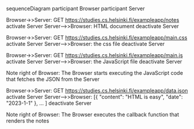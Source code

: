 sequenceDiagram
participant Browser
participant Server

Browser->>Server: GET https://studies.cs.helsinki.fi/exampleapp/notes
activate Server
Server-->>Browser: HTML document
deactivate Server

Browser->>Server: GET https://studies.cs.helsinki.fi/exampleapp/main.css
activate Server
Server-->>Browser: the css file
deactivate Server

Browser->>Server: GET https://studies.cs.helsinki.fi/exampleapp/main.js
activate Server
Server-->>Browser: the JavaScript file
deactivate Server

Note right of Browser: The Browser starts executing the JavaScript code that fetches the JSON from the Server

Browser->>Server: GET https://studies.cs.helsinki.fi/exampleapp/data.json
activate Server
Server-->>Browser: [{ "content": "HTML is easy", "date": "2023-1-1" }, ... ]
deactivate Server

Note right of Browser: The Browser executes the callback function that renders the notes